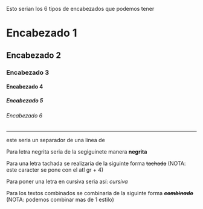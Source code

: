Esto serian los 6 tipos de encabezados que podemos tener
# Encabezado 1
## Encabezado 2
### Encabezado 3
#### Encabezado 4
##### Encabezado 5
###### Encabezado 6


---
este seria un separador de una linea de 

Para letra negrita seria de la segiguinete manera **negrita**

Para una letra tachada se realizaria de la siguinte forma ~~tachada~~
(NOTA: este caracter se pone con el atl gr  + 4)

Para poner una letra en cursiva seria así: _cursiva_

Para los textos combinados se combinaria de la siguinte forma
**~~_combinado_~~**
(NOTA: podemos combinar mas de 1 estilo)
